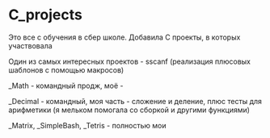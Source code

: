 # C_projects
Это все с обучения в сбер школе. Добавила C проекты, в которых участвовала

Один из самых интересных проектов - sscanf (реализация плюсовых шаблонов с помощью макросов)

_Math - командный продж, моё - 

_Decimal - командный, моя часть - сложение и деление, плюс тесты для арифметики (я мельком помогала со сборкой и другими функциями)

_Matrix, _SimpleBash, _Tetris - полностью мои
